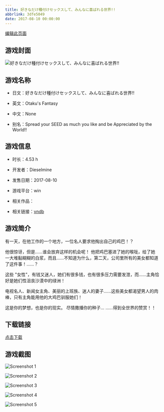 ```yaml
---
title: 好きなだけ種付けセックスして、みんなに喜ばれる世界!!
abbrlink: 3dfe5049
date: 2017-08-10 00:00:00
---
```

[编辑此页面](https://github.com/ACG-3/ADV3-source/blob/main/source/_posts/games/%E5%A5%BD%E3%81%8D%E3%81%AA%E3%81%A0%E3%81%91%E7%A8%AE%E4%BB%98%E3%81%91%E3%82%BB%E3%83%83%E3%82%AF%E3%82%B9%E3%81%97%E3%81%A6%E3%80%81%E3%81%BF%E3%82%93%E3%81%AA%E3%81%AB%E5%96%9C%E3%81%B0%E3%82%8C%E3%82%8B%E4%B8%96%E7%95%8C%21%21.md)

## 游戏封面

![好きなだけ種付けセックスして、みんなに喜ばれる世界!!](https://pan.timero.xyz/d/onedrive/img_lib_001/%E5%A5%BD%E3%81%8D%E3%81%AA%E3%81%A0%E3%81%91%E7%A8%AE%E4%BB%98%E3%81%91%E3%82%BB%E3%83%83%E3%82%AF%E3%82%B9%E3%81%97%E3%81%A6%E3%80%81%E3%81%BF%E3%82%93%E3%81%AA%E3%81%AB%E5%96%9C%E3%81%B0%E3%82%8C%E3%82%8B%E4%B8%96%E7%95%8C!!_cover.avif)


## 游戏名称

- 日文：好きなだけ種付けセックスして、みんなに喜ばれる世界!!
- 英文：Otaku's Fantasy
- 中文：None

- 别名：Spread your SEED as much you like and be Appreciated by the World!!


## 游戏信息

- 时长：4.53 h
- 开发者：Dieselmine
- 发售日期：2017-08-10
- 游戏平台：win
- 相关作品：

- 相关链接：[vndb](https://vndb.org/v22001)


## 游戏简介

有一天，在他工作的一个地方，一位名人要求他掏出自己的鸡巴！？

他很惊讶，但是......谁会放弃这样的机会呢！
他把鸡巴塞进了她的喉咙，给了她一大堆黏糊糊的白浆，而且......不知道为什么，第二天，公司里所有的美女都知道了这件事！......？

这些 "女性"，有钱又迷人，她们有很多钱，也有很多压力需要发泄，而......主角恰好是她们性沮丧沙漠中的绿洲！

电视名人、新闻女主角、美丽的上班族、迷人的妻子......这些美女都渴望男人的肉棒，只有主角能用他的大鸡巴驯服她们！

这是你的梦想，也是你的现实。
尽情撒播你的种子...
......得到全世界的赞赏！！




## 下载链接

[点击下载](https://pan.timero.xyz/onedrive/adv_lib_001/%E5%A5%BD%E3%81%8D%E3%81%AA%E3%81%A0%E3%81%91%E7%A8%AE%E4%BB%98%E3%81%91%E3%82%BB%E3%83%83%E3%82%AF%E3%82%B9%E3%81%97%E3%81%A6%E3%80%81%E3%81%BF%E3%82%93%E3%81%AA%E3%81%AB%E5%96%9C%E3%81%B0%E3%82%8C%E3%82%8B%E4%B8%96%E7%95%8C%21%21)


## 游戏截图


![Screenshot 1](https://pan.timero.xyz/d/onedrive/img_lib_001/%E5%A5%BD%E3%81%8D%E3%81%AA%E3%81%A0%E3%81%91%E7%A8%AE%E4%BB%98%E3%81%91%E3%82%BB%E3%83%83%E3%82%AF%E3%82%B9%E3%81%97%E3%81%A6%E3%80%81%E3%81%BF%E3%82%93%E3%81%AA%E3%81%AB%E5%96%9C%E3%81%B0%E3%82%8C%E3%82%8B%E4%B8%96%E7%95%8C!!_Screenshot_1.avif)

![Screenshot 2](https://pan.timero.xyz/d/onedrive/img_lib_001/%E5%A5%BD%E3%81%8D%E3%81%AA%E3%81%A0%E3%81%91%E7%A8%AE%E4%BB%98%E3%81%91%E3%82%BB%E3%83%83%E3%82%AF%E3%82%B9%E3%81%97%E3%81%A6%E3%80%81%E3%81%BF%E3%82%93%E3%81%AA%E3%81%AB%E5%96%9C%E3%81%B0%E3%82%8C%E3%82%8B%E4%B8%96%E7%95%8C!!_Screenshot_2.avif)

![Screenshot 3](https://pan.timero.xyz/d/onedrive/img_lib_001/%E5%A5%BD%E3%81%8D%E3%81%AA%E3%81%A0%E3%81%91%E7%A8%AE%E4%BB%98%E3%81%91%E3%82%BB%E3%83%83%E3%82%AF%E3%82%B9%E3%81%97%E3%81%A6%E3%80%81%E3%81%BF%E3%82%93%E3%81%AA%E3%81%AB%E5%96%9C%E3%81%B0%E3%82%8C%E3%82%8B%E4%B8%96%E7%95%8C!!_Screenshot_3.avif)

![Screenshot 4](https://pan.timero.xyz/d/onedrive/img_lib_001/%E5%A5%BD%E3%81%8D%E3%81%AA%E3%81%A0%E3%81%91%E7%A8%AE%E4%BB%98%E3%81%91%E3%82%BB%E3%83%83%E3%82%AF%E3%82%B9%E3%81%97%E3%81%A6%E3%80%81%E3%81%BF%E3%82%93%E3%81%AA%E3%81%AB%E5%96%9C%E3%81%B0%E3%82%8C%E3%82%8B%E4%B8%96%E7%95%8C!!_Screenshot_4.avif)

![Screenshot 5](https://pan.timero.xyz/d/onedrive/img_lib_001/%E5%A5%BD%E3%81%8D%E3%81%AA%E3%81%A0%E3%81%91%E7%A8%AE%E4%BB%98%E3%81%91%E3%82%BB%E3%83%83%E3%82%AF%E3%82%B9%E3%81%97%E3%81%A6%E3%80%81%E3%81%BF%E3%82%93%E3%81%AA%E3%81%AB%E5%96%9C%E3%81%B0%E3%82%8C%E3%82%8B%E4%B8%96%E7%95%8C!!_Screenshot_5.avif)

